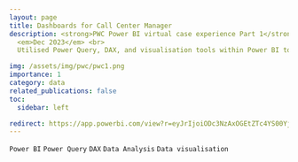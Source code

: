 ```yaml
---
layout: page
title: Dashboards for Call Center Manager
description: <strong>PWC Power BI virtual case experience Part 1</strong><br>
  <em>Dec 2023</em> <br>
  Utilised Power Query, DAX, and visualisation tools within Power BI to create dashboards for the Call Center Manager to understand todays trends, reflect customer demographics and insights regarding customer retention.

img: /assets/img/pwc/pwc1.png
importance: 1
category: data
related_publications: false
toc:
  sidebar: left

redirect: https://app.powerbi.com/view?r=eyJrIjoiODc3NzAxOGEtZTc4YS00YjlkLThjZGMtMjBiZTEzY2JiZDU5IiwidCI6ImNhYmFmZjVlLWExMTMtNDJhMS1iMjliLTIwMDk2N2M0NTZmYSIsImMiOjEwfQ%3D%3D
---
```


`Power BI`
`Power Query`
`DAX`
`Data Analysis`
`Data visualisation`
